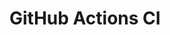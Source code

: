 # GitHub Actions CI

































































































































































































































































































































































































































































































































































































































































































































































































































































































































































































































































































































































































































































































































































































































































































































































































































































































































































































































































































































































































































































































































































































































































































































































































































































































































































































































































































































































































































































































































































































































































































































































































































































































































































































